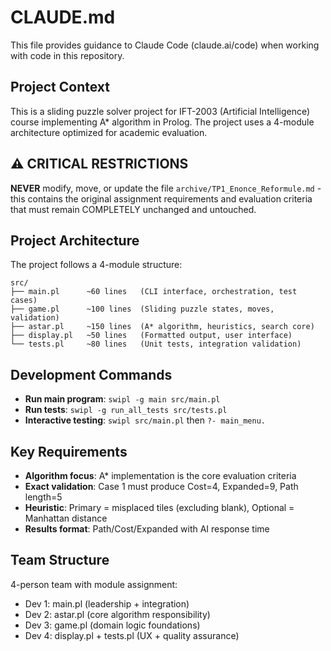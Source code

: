 # CLAUDE.md

This file provides guidance to Claude Code (claude.ai/code) when working with code in this repository.

## Project Context

This is a sliding puzzle solver project for IFT-2003 (Artificial Intelligence) course implementing A* algorithm in Prolog. The project uses a 4-module architecture optimized for academic evaluation.

## ⚠️ CRITICAL RESTRICTIONS

**NEVER** modify, move, or update the file `archive/TP1_Enonce_Reformule.md` - this contains the original assignment requirements and evaluation criteria that must remain COMPLETELY unchanged and untouched.

## Project Architecture

The project follows a 4-module structure:

```
src/
├── main.pl      ~60 lines   (CLI interface, orchestration, test cases)
├── game.pl      ~100 lines  (Sliding puzzle states, moves, validation) 
├── astar.pl     ~150 lines  (A* algorithm, heuristics, search core)
├── display.pl   ~50 lines   (Formatted output, user interface)
└── tests.pl     ~80 lines   (Unit tests, integration validation)
```

## Development Commands

- **Run main program**: `swipl -g main src/main.pl`
- **Run tests**: `swipl -g run_all_tests src/tests.pl`
- **Interactive testing**: `swipl src/main.pl` then `?- main_menu.`

## Key Requirements

- **Algorithm focus**: A* implementation is the core evaluation criteria
- **Exact validation**: Case 1 must produce Cost=4, Expanded=9, Path length=5
- **Heuristic**: Primary = misplaced tiles (excluding blank), Optional = Manhattan distance
- **Results format**: Path/Cost/Expanded with AI response time

## Team Structure

4-person team with module assignment:
- Dev 1: main.pl (leadership + integration)  
- Dev 2: astar.pl (core algorithm responsibility)
- Dev 3: game.pl (domain logic foundations)
- Dev 4: display.pl + tests.pl (UX + quality assurance)
